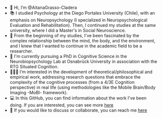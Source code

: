 - 👋 Hi, I’m @AitanaGrasso-Cladera
- 📚 I studied Psychology at the Diego Portales University (Chile), with an emphasis on Neuropsychology (I specialized in Neuropsychological Evaluation and Rehabilitation).
Then, I continued my studies at the same university, where I did a Master's in Social Neuroscience.
- 👀 From the beginning of my studies, I've been fascinated by the complex relationship between the mind, the body, and the environment, and I knew that I wanted to continue
in the academic field to be a researcher.
- 🧠 I'm currently pursuing a PhD in Cognitive Science in the Neurobiopsychology Lab at Osnabrück University in association with the RTG Situated Cognition. 
- 👩🏻‍🔬 I’m interested in the development of theoretical/philosophical and empirical work, addressing research questions that embrace the complexity of the cognitive processes (from
a 4/3E Cognition perspective) in real life (using methodologies like the Mobile Brain/Body Imaging -MoBI- framework).
- 💻 In this GitHub, you can find information about the work I've been doing. If you are interested, you can see more [here](https://scholar.google.com/citations?user=cLqB67AAAAAJ&hl=en&oi=ao) 
- 📩 If you would like to discuss or collaborate, you can reach me [here](mailto:agrassocladera@gmail.com)

<!---
AitanaGrasso-Cladera/AitanaGrasso-Cladera is a ✨ special ✨ repository because its `README.md` (this file) appears on your GitHub profile.
You can click the Preview link to take a look at your changes.
--->
